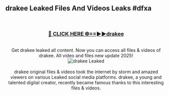 ## drakee Leaked Files And Videos Leaks #dfxa
<br>
<div align="center">
<h3><a href="https://watchclip.my.id/drakee" rel="nofollow">🔴 CLICK HERE 🌐==►►drakee</a></h3>
<br>
Get drakee leaked all content. Now you can access all files & videos of drakee. All video and files new update 2025!
<br>
<a href="https://watchclip.my.id/drakee" rel="nofollow" data-target="animated-image.originalLink"><img src="https://i.ibb.co.com/WyWwxjT/player-gif2.gif" alt="drakee Leaked" style="max-width: 100%; display: inline-block;" data-target="animated-image.originalImage"></a>
<br><br>
drakee original files & videos took the internet by storm and amazed viewers on various Leaked social media platforms. drakee, a young and talented digital creator, recently became famous thanks to this interesting files & videos.
</div>
<br>